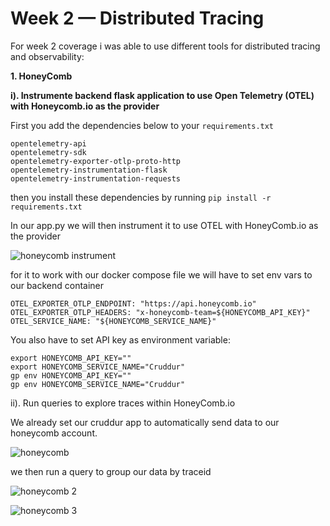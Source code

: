 # Week 2 — Distributed Tracing

For week 2 coverage i was able to use different tools for distributed tracing and observability:

**1. HoneyComb**

**i). Instrumente backend flask application to use Open Telemetry (OTEL) with Honeycomb.io as the provider**

First you add the dependencies  below to your ```requirements.txt ```
```
opentelemetry-api 
opentelemetry-sdk 
opentelemetry-exporter-otlp-proto-http 
opentelemetry-instrumentation-flask 
opentelemetry-instrumentation-requests
```
then you install these dependencies by running ```pip install -r requirements.txt ```

In our app.py we will then instrument it to use OTEL with HoneyComb.io as the provider

![honeycomb instrument](https://user-images.githubusercontent.com/60808086/222711987-96414d0c-a871-4fb8-bbb8-48b2b3e7f3d0.png)

for it to work with our docker compose file we will have to set env vars to our backend container
```
OTEL_EXPORTER_OTLP_ENDPOINT: "https://api.honeycomb.io"
OTEL_EXPORTER_OTLP_HEADERS: "x-honeycomb-team=${HONEYCOMB_API_KEY}"
OTEL_SERVICE_NAME: "${HONEYCOMB_SERVICE_NAME}"
```
You also have to set API key as environment variable:
```
export HONEYCOMB_API_KEY=""
export HONEYCOMB_SERVICE_NAME="Cruddur"
gp env HONEYCOMB_API_KEY=""
gp env HONEYCOMB_SERVICE_NAME="Cruddur"
```

ii). Run queries to explore traces within HoneyComb.io

We already set our cruddur app to automatically send data to our honeycomb account.

![honeycomb ](https://user-images.githubusercontent.com/60808086/222716758-5151540b-1440-41a9-9705-c8d374182733.png)

we then run a query to group our data by traceid

![honeycomb 2](https://user-images.githubusercontent.com/60808086/222716786-d3f0df75-b71d-4b0c-802a-6c1022f990a5.png)

![honeycomb 3](https://user-images.githubusercontent.com/60808086/222716823-99af6495-31bc-404b-a773-bdb27888bec9.png)
